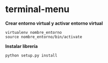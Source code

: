 # terminal-menu

**Crear entorno virtual y activar entorno virtual**

```
virtualenv nombre_entorno
source nombre_entorno/bin/activate
```

**Instalar librería**
```
python setup.py install
```